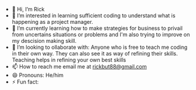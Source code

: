 - 👋 Hi, I’m Rick
- 👀 I’m interested in learning sufficient coding to understand what is happening as a project manager.
- 🌱 I’m currently learning how to make strategies for business to privail from uncertains situations or problems and I'm also trying to improve on my descision making skill.  
- 💞️ I’m looking to ollaborate with: Anyone who is free to teach me coding in their own way. They can also see it as way of refining their skills. Teaching helps in refining your own best skills
- 📫 How to reach me email me at rickbut88@gmail.com
- 😄 Pronouns: He/him
- ⚡ Fun fact: 

<!---
But8Rick/But8Rick is a ✨ special ✨ repository because its `README.md` (this file) appears on your GitHub profile.
You can click the Preview link to take a look at your changes.
--->
